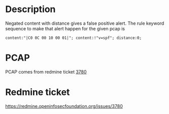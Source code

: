 Description
===========
Negated content with distance gives a false positive alert.
The rule keyword sequence to make that alert happen for the given pcap is

```
content:"|C0 0C 00 10 00 01|"; content:!"v=spf"; distance:0;
```

PCAP
====
PCAP comes from redmine ticket [3780](https://redmine.openinfosecfoundation.org/issues/3780)

Redmine ticket
==============
https://redmine.openinfosecfoundation.org/issues/3780
